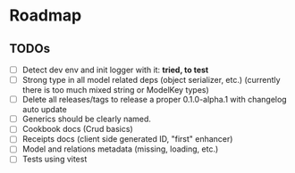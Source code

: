# Roadmap

## TODOs

- [ ] Detect dev env and init logger with it: **tried, to test**
- [ ] Strong type in all model related deps (object serializer, etc.) (currently
  there is too much mixed string or ModelKey types)
- [ ] Delete all releases/tags to release a proper 0.1.0-alpha.1 with changelog
  auto update
- [ ] Generics should be clearly named.
- [ ] Cookbook docs (Crud basics)
- [ ] Receipts docs (client side generated ID, "first" enhancer)
- [ ] Model and relations metadata (missing, loading, etc.)
- [ ] Tests using vitest
